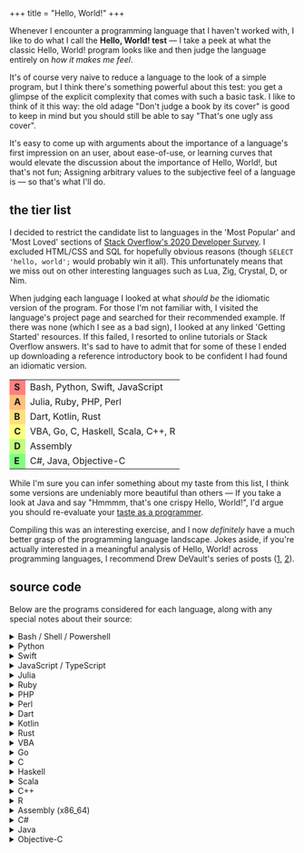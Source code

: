 +++
title = "Hello, World!"
+++

Whenever I encounter a programming language that I haven't worked with,
I like to do what I call the **Hello, World! test** —
I take a peek at what the classic Hello, World! program looks like
and then judge the language entirely on _how it makes me feel_.

It's of course very naive to reduce a language to the look of a simple program,
but I think there's something powerful about this test:
you get a glimpse of the explicit complexity that comes with such a basic task.
I like to think of it this way: the old adage "Don't judge a book by its cover"
is good to keep in mind but you should still be able to say "That's one ugly ass cover".

It's easy to come up with arguments about the importance of a language's
first impression on an user, about ease-of-use, or learning curves that would elevate
the discussion about the importance of Hello, World!, but that's not fun;
Assigning arbitrary values to the subjective feel of a language is — so that's
what I'll do.

## the tier list

I decided to restrict the candidate list to languages in the 'Most Popular' and
'Most Loved' sections of
[Stack Overflow's 2020 Developer Survey](https://insights.stackoverflow.com/survey/2020).
I excluded HTML/CSS and SQL for hopefully obvious reasons
(though `SELECT 'hello, world';` would probably win it all).
This unfortunately means that we miss out on other interesting languages such as Lua,
Zig, Crystal, D, or Nim.

When judging each language I looked at what _should be_ the
idiomatic version of the program.
For those I'm not familiar with, I visited the language's project page and
searched for their recommended example.
If there was none (which I see as a bad sign), I looked at any linked
'Getting Started' resources.
If this failed, I resorted to online tutorials or Stack Overflow answers.
It's sad to have to admit that for some of these I ended up downloading
a reference introductory book to be confident I had found an idiomatic version.

<style>
  .tierlist th { display: none; }
  .tierlist tr:nth-child(1) td:nth-child(1) { background-color: #ff7f7f; }
  .tierlist tr:nth-child(2) td:nth-child(1) { background-color: #ffbf7f; }
  .tierlist tr:nth-child(3) td:nth-child(1) { background-color: #ffdf7f; }
  .tierlist tr:nth-child(4) td:nth-child(1) { background-color: #ffff7f; }
  .tierlist tr:nth-child(5) td:nth-child(1) { background-color: #bfff7f; }
  .tierlist tr:nth-child(6) td:nth-child(1) { background-color: #7fff7f; }
</style>

<div class="tierlist">

|       |                                    |
| ------| ---------------------------------- |
| **S** | Bash, Python, Swift, JavaScript    |
| **A** | Julia, Ruby, PHP, Perl             |
| **B** | Dart, Kotlin, Rust                 |
| **C** | VBA, Go, C, Haskell, Scala, C++, R |
| **D** | Assembly                           |
| **E** | C#, Java, Objective-C              |

</div>

While I'm sure you can infer something about my taste from this list, I think
some versions are undeniably more beautiful than others —
If you take a look at Java and say "Hmmmm, that's one crispy Hello, World!",
I'd argue you should re-evaluate your
[taste as a programmer](http://www.paulgraham.com/taste.html).

Compiling this was an interesting exercise, and I now _definitely_ have a much better
grasp of the programming language landscape.
Jokes aside, if you're actually interested in a meaningful analysis of Hello, World!
across programming languages, I recommend Drew DeVault's series of posts
([1](https://drewdevault.com/2020/01/04/Slow.html),
[2](https://drewdevault.com/2020/01/08/Re-Slow.html)).

## source code

Below are the programs considered for each language,
along with any special notes about their source:

<details>
<summary>Bash / Shell / Powershell</summary>

```bash
echo 'hello, world'
```
</details>

<details>
<summary>Python</summary>

```python
print("hello, world")
```
</details>

<details>
<summary>Swift</summary>

```swift
print("hello, world")
```
</details>

<details>
<summary>JavaScript / TypeScript</summary>

```javascript
console.log("hello, world");
```
</details>

<details>
<summary>Julia</summary>

```julia
println("hello, world")
```
</details>

<details>
<summary>Ruby</summary>

```ruby
puts "hello, world"
```
</details>

<details>
<summary>PHP</summary>

```php
<?php
    echo 'hello, world';
?>
```
</details>

<details>
<summary>Perl</summary>

```perl
print "hello, world\n"
```
</details>

<details>
<summary>Dart</summary>

```dart
void main() {
  print('hello, world');
}
```
</details>

<details>
<summary>Kotlin</summary>

```kotlin
fun main() {
    println("hello, world")
}
```
</details>

<details>
<summary>Rust</summary>

```rust
fn main() {
    println!("hello, world");
}
```
</details>

<details>
<summary>VBA</summary>

```vba
WScript.Echo "hello, world"
```
</details>

<details>
<summary>Go</summary>

```go
package main

import "fmt"

func main() {
    fmt.Println("hello, world")
}
```
</details>

<details>
<summary>C</summary>

```c
#include <stdio.h>

int main(void) {
    puts("hello, world");
    return 0;
}
```
</details>

<details>
<summary>Haskell</summary>

```hs
main = putStrLn "hello, world"
```

source: [Learn you a Haskell for Great Good!](http://learnyouahaskell.com/)
</details>

<details>
<summary>Scala</summary>

```scala
object Hello {
    def main(args: Array[String]) = {
        println("hello, world")
    }
}
```
</details>

<details>
<summary>C++</summary>

```c++
#include <iostream>

int main() {
    std::cout << "hello, world\n";
}
```

source: [Bjarne Stroustrup, probably](https://en.wikipedia.org/wiki/C%2B%2B#Language)
</details>

<details>
<summary>R</summary>

```r
cat("hello, world\n")
```
</details>

<details>
<summary>Assembly (x86_64)</summary>

```asm
bits 64
section .text
global _start
_start:
    mov rdx, len
    mov rsi, msg
    mov rdi, 1
    mov rax, 1
    syscall

    mov rdi, 0
    mov rax, 60
    syscall

section .rodata
msg: db "hello world", 10
len: equ $-msg
```

source: [sircmpwn](https://drewdevault.com/2020/01/04/Slow.html)
</details>

<details>
<summary>C#</summary>

```c#
using System;

class Hello
{
    static void Main()
    {
        Console.WriteLine("hello, world");
    }
}
```

source: [A Tour of C#](https://docs.microsoft.com/en-us/dotnet/csharp/tour-of-csharp/#hello-world)
</details>

<details>
<summary>Java</summary>

```java
public class Hello {
    public static void main(String[] args) {
        System.out.println("hello, world");
    }
}
```
</details>

<details>
<summary>Objective-C</summary>

```objc
#import <Foundation/Foundation.h>

int main (int argc, const char * argv[]) {
    NSAutoreleasePool * pool = [[NSAutoreleasePool alloc] init];
    NSLog (@"hello, world");

    [pool drain];
    return 0;
}
```

source: [Programming in Objective-C](https://www.pearson.com/us/higher-education/program/Kochan-Programming-in-Objective-C-6th-Edition/PGM106849.html),
and others
</details>
